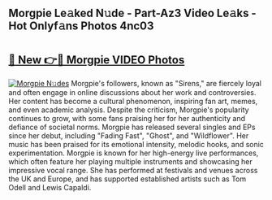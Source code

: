 ## Morgpie Le𝚊ked N𝚞de - Part-Az3 Video Le𝚊ks - Hot Onlyf𝚊ns Photos 4nc03

# <h2><a href="http://ac1654.deff.icu/?id=Morgpie">🔗 New 👉🔴 Morgpie VIDEO Photos</a></h2>

[![Morgpie N𝚞des](https://i.imgur.com/rIISA9y.gif)](http://ac1654.deff.icu/?id=Morgpie)
Morgpie's followers, known as "Sirens," are fiercely loyal and often engage in online discussions about her work and controversies. Her content has become a cultural phenomenon, inspiring fan art, memes, and even academic analysis. Despite the criticism, Morgpie's popularity continues to grow, with some fans praising her for her authenticity and defiance of societal norms. Morgpie has released several singles and EPs since her debut, including "Fading Fast", "Ghost", and "Wildflower". Her music has been praised for its emotional intensity, melodic hooks, and sonic experimentation. Morgpie is known for her high-energy live performances, which often feature her playing multiple instruments and showcasing her impressive vocal range. She has performed at festivals and venues across the UK and Europe, and has supported established artists such as Tom Odell and Lewis Capaldi.
